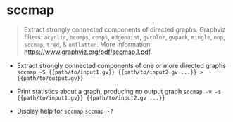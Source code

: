 # sccmap
> Extract strongly connected components of directed graphs.
> Graphviz filters: `acyclic`, `bcomps`, `comps`, `edgepaint`, `gvcolor`, `gvpack`, `mingle`, `nop`, `sccmap`, `tred`, & `unflatten`.
> More information: <https://www.graphviz.org/pdf/sccmap.1.pdf>.

- Extract strongly connected components of one or more directed graphs
`sccmap -S {{path/to/input1.gv}} {{path/to/input2.gv ...}} > {{path/to/output.gv}}`

- Print statistics about a graph, producing no output graph
`sccmap -v -s {{path/to/input1.gv}} {{path/to/input2.gv ...}}`

- Display help for `sccmap`
`sccmap -?`
